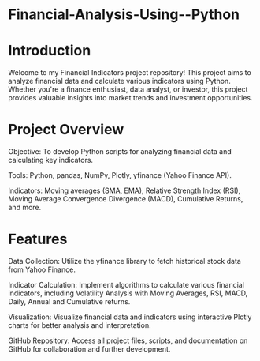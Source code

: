 # Financial-Analysis-Using--Python

# Introduction

Welcome to my Financial Indicators project repository! This project aims to analyze financial data and calculate various indicators using Python. Whether you're a finance enthusiast, data analyst, or investor, this project provides valuable insights into market trends and investment opportunities.

# Project Overview

Objective: To develop Python scripts for analyzing financial data and calculating key indicators.

Tools: Python, pandas, NumPy, Plotly, yfinance (Yahoo Finance API).

Indicators: Moving averages (SMA, EMA), Relative Strength Index (RSI), Moving Average Convergence Divergence (MACD), Cumulative Returns, and more.

# Features

Data Collection: Utilize the yfinance library to fetch historical stock data from Yahoo Finance.

Indicator Calculation: Implement algorithms to calculate various financial indicators, including Volatility Analysis with Moving Averages, RSI, MACD, Daily, Annual and Cumulative returns.

Visualization: Visualize financial data and indicators using interactive Plotly charts for better analysis and interpretation.

GitHub Repository: Access all project files, scripts, and documentation on GitHub for collaboration and further development.
